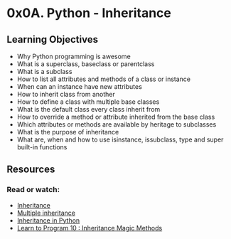# 0x0A. Python - Inheritance

## Learning Objectives

  *  Why Python programming is awesome
  * What is a superclass, baseclass or parentclass
  * What is a subclass
  * How to list all attributes and methods of a class or instance
  * When can an instance have new attributes
  * How to inherit class from another
  * How to define a class with multiple base classes
  * What is the default class every class inherit from
  * How to override a method or attribute inherited from the base class
  * Which attributes or methods are available by heritage to subclasses
  * What is the purpose of inheritance
  * What are, when and how to use isinstance, issubclass, type and super built-in functions



## Resources

### Read or watch:

 * [Inheritance](https://alx-intranet.hbtn.io/rltoken/ct-bhZHBxfE-aHYQoAcscQ)
 * [Multiple inheritance](https://alx-intranet.hbtn.io/rltoken/qq52YyYhDIbKBneA-u0PKw)
 * [Inheritance in Python](https://alx-intranet.hbtn.io/rltoken/zQ6bnQUWn3e1B2-U3KaRyA)
 * [Learn to Program 10 : Inheritance Magic Methods](https://alx-intranet.hbtn.io/rltoken/CFBGj9h1gP3eNLnEm2Ehhg)

